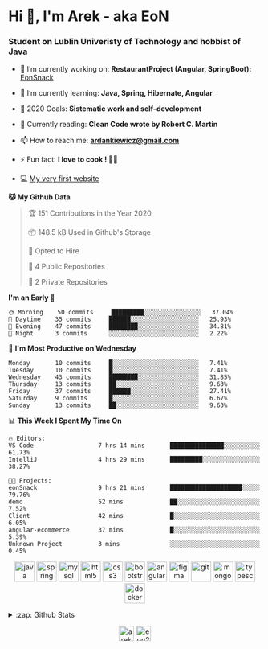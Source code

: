 <h1> Hi 👋, I'm Arek - aka EoN </h1>
<h3> Student on Lublin Univeristy of Technology and hobbist of Java</h3>

- 🔭 I’m currently working on: **RestaurantProject (Angular, SpringBoot):** [EonSnack]

- 🌱 I’m currently learning: **Java, Spring, Hibernate, Angular**

<!--- - 👨‍💻 All of my projects are available at: [Repository] --->
- 🥅 2020 Goals: **Sistematic work and self-development**

- 📖 Currently reading: **Clean Code wrote by Robert C. Martin**

- 📫 How to reach me: **ardankiewicz@gmail.com**

- ⚡ Fun fact: **I love to cook ! 🍖🍳**

- 💻 [My very first website][website] 


<!--START_SECTION:waka-->
**🐱 My Github Data** 

> 🏆 151 Contributions in the Year 2020
 > 
> 📦 148.5 kB Used in Github's Storage 
 > 
> 💼 Opted to Hire
 > 
> 📜 4 Public Repositories 
 > 
> 🔑 2 Private Repositories  

**I'm an Early 🐤** 

```text
🌞 Morning    50 commits     █████████░░░░░░░░░░░░░░░░   37.04% 
🌆 Daytime    35 commits     ██████░░░░░░░░░░░░░░░░░░░   25.93% 
🌃 Evening    47 commits     ████████░░░░░░░░░░░░░░░░░   34.81% 
🌙 Night      3 commits      ░░░░░░░░░░░░░░░░░░░░░░░░░   2.22%

```
📅 **I'm Most Productive on Wednesday** 

```text
Monday       10 commits     █░░░░░░░░░░░░░░░░░░░░░░░░   7.41% 
Tuesday      10 commits     █░░░░░░░░░░░░░░░░░░░░░░░░   7.41% 
Wednesday    43 commits     ████████░░░░░░░░░░░░░░░░░   31.85% 
Thursday     13 commits     ██░░░░░░░░░░░░░░░░░░░░░░░   9.63% 
Friday       37 commits     ██████░░░░░░░░░░░░░░░░░░░   27.41% 
Saturday     9 commits      █░░░░░░░░░░░░░░░░░░░░░░░░   6.67% 
Sunday       13 commits     ██░░░░░░░░░░░░░░░░░░░░░░░   9.63%

```


📊 **This Week I Spent My Time On** 

```text
🔥 Editors: 
VS Code                  7 hrs 14 mins       ███████████████░░░░░░░░░░   61.73% 
IntelliJ                 4 hrs 29 mins       █████████░░░░░░░░░░░░░░░░   38.27%

🐱‍💻 Projects: 
eonSnack                 9 hrs 21 mins       ████████████████████░░░░░   79.76% 
demo                     52 mins             ██░░░░░░░░░░░░░░░░░░░░░░░   7.52% 
Client                   42 mins             █░░░░░░░░░░░░░░░░░░░░░░░░   6.05% 
angular-ecommerce        37 mins             █░░░░░░░░░░░░░░░░░░░░░░░░   5.39% 
Unknown Project          3 mins              ░░░░░░░░░░░░░░░░░░░░░░░░░   0.45%

```


<!--END_SECTION:waka-->

<p align="center">
<img src="https://devicons.github.io/devicon/devicon.git/icons/java/java-original-wordmark.svg" alt="java" width="40" height="40"/> 
<img src="https://www.vectorlogo.zone/logos/springio/springio-icon.svg" alt="spring" width="40" height="40"/> 
<img src="https://devicons.github.io/devicon/devicon.git/icons/mysql/mysql-original-wordmark.svg" alt="mysql" width="40" height="40"/> 
<img src="https://devicons.github.io/devicon/devicon.git/icons/html5/html5-original-wordmark.svg" alt="html5" width="40" height="40"/> 
<img src="https://devicons.github.io/devicon/devicon.git/icons/css3/css3-original-wordmark.svg" alt="css3" width="40" height="40"/> 
<img src="https://devicons.github.io/devicon/devicon.git/icons/bootstrap/bootstrap-plain.svg" alt="bootstrap" width="40" height="40"/> 
<img src="https://devicons.github.io/devicon/devicon.git/icons/angularjs/angularjs-original.svg" alt="angularjs" width="40" height="40"/>
<img src="https://www.vectorlogo.zone/logos/figma/figma-icon.svg" alt="figma" width="40" height="40"/> 
<img src="https://www.vectorlogo.zone/logos/git-scm/git-scm-icon.svg" alt="git" width="40" height="40"/> 
<img src="https://devicons.github.io/devicon/devicon.git/icons/mongodb/mongodb-original-wordmark.svg" alt="mongodb" width="40" height="40"/> 
<img src="https://devicons.github.io/devicon/devicon.git/icons/typescript/typescript-original.svg" alt="typescript" width="40" height="40"/>
<img src="https://devicons.github.io/devicon/devicon.git/icons/docker/docker-original-wordmark.svg" alt="docker" width="40" height="40"/>
</p>


<details>
  <summary>:zap: Github Stats</summary>
  <img align="left" alt="codeSTACKr's Github Stats" src="https://github-readme-stats.codestackr.vercel.app/api?username=eon2208&show_icons=true&hide_border=true" />
 <img align="left" src="https://github-readme-stats.vercel.app/api/top-langs/?username=eon2208&layout=compact" alt="eon2208" /></p>
</details>


<p align="center">
<a href="https://linkedin.com/in/arek dankiewicz" target="blank"><img align="center" src="https://cdn.jsdelivr.net/npm/simple-icons@3.0.1/icons/linkedin.svg" alt="arek dankiewicz" height="30" width="30" /></a>
<a href="https://instagram.com/eon2208" target="blank"><img align="center" src="https://cdn.jsdelivr.net/npm/simple-icons@3.0.1/icons/instagram.svg" alt="eon2208" height="30" width="30" /></a>
</p>

[website]: https://jardan.biz/
[EonSnack]: https://github.com/eon2208/favouriteRestaurant/
[Repository]: https://github.com/eon2208?tab=repositories
